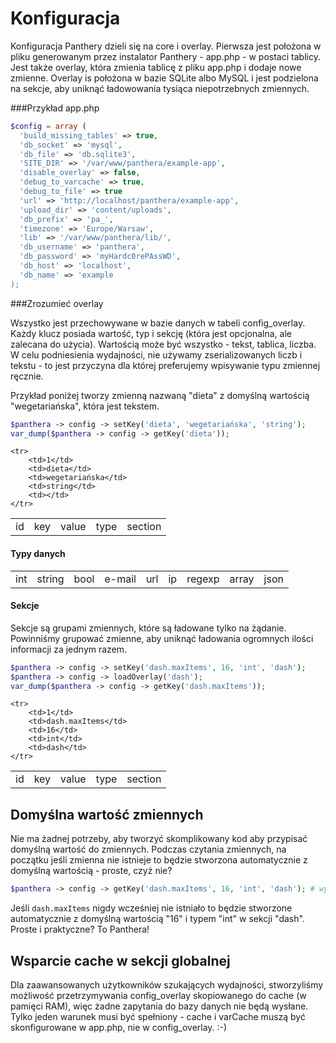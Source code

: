 Konfiguracja
=============

Konfiguracja Panthery dzieli się na core i overlay.
Pierwsza jest położona w pliku generowanym przez instalator Panthery - app.php - w postaci tablicy.
Jest także overlay, która zmienia tablicę z pliku app.php i dodaje nowe zmienne.
Overlay is położona w bazie SQLite albo MySQL i jest podzielona na sekcje, aby uniknąć ładowowania tysiąca niepotrzebnych zmiennych.

###Przykład app.php

```php
$config = array (
  'build_missing_tables' => true,
  'db_socket' => 'mysql',
  'db_file' => 'db.sqlite3',
  'SITE_DIR' => '/var/www/panthera/example-app',
  'disable_overlay' => false,
  'debug_to_varcache' => true,
  'debug_to_file' => true
  'url' => 'http://localhost/panthera/example-app',
  'upload_dir' => 'content/uploads',
  'db_prefix' => 'pa_',
  'timezone' => 'Europe/Warsaw',
  'lib' => '/var/www/panthera/lib/',
  'db_username' => 'panthera',
  'db_password' => 'myHardc0rePAssWD',
  'db_host' => 'localhost',
  'db_name' => 'example
);
```

###Zrozumieć overlay

Wszystko jest przechowywane w bazie danych w tabeli config_overlay. Każdy klucz posiada wartość, typ i sekcję (która jest opcjonalna, ale zalecana do użycia).
Wartością może być wszystko - tekst, tablica, liczba. W celu podniesienia wydajności, nie używamy zserializowanych liczb i tekstu - to jest przyczyna dla której preferujemy wpisywanie typu zmiennej ręcznie.

Przykład poniżej tworzy zmienną nazwaną "dieta" z domyślną wartością "wegetariańska", która jest tekstem.

```php
$panthera -> config -> setKey('dieta', 'wegetariańska', 'string');
var_dump($panthera -> config -> getKey('dieta'));
```

<table>
    <tr>
        <td>id</td>
        <td>key</td>
        <td>value</td>
        <td>type</td>
        <td>section</td>
    </tr>
    
    <tr>
        <td>1</td>
        <td>dieta</td>
        <td>wegetariańska</td>
        <td>string</td>
        <td></td>
    </tr>
</table>

#### Typy danych
<table>
    <tr>
        <td>int</td>
        <td>string</td>
        <td>bool</td>
        <td>e-mail</td>
        <td>url</td>
        <td>ip</td>
        <td>regexp</td>
        <td>array</td>
        <td>json</td>
    </tr>
</table>

#### Sekcje

Sekcje są grupami zmiennych, które są ładowane tylko na żądanie. Powinniśmy grupować zmienne, aby uniknąć ładowania ogromnych ilości informacji za jednym razem.

```php
$panthera -> config -> setKey('dash.maxItems', 16, 'int', 'dash');
$panthera -> config -> loadOverlay('dash');
var_dump($panthera -> config -> getKey('dash.maxItems'));
```

<table>
    <tr>
        <td>id</td>
        <td>key</td>
        <td>value</td>
        <td>type</td>
        <td>section</td>
    </tr>
    
    <tr>
        <td>1</td>
        <td>dash.maxItems</td>
        <td>16</td>
        <td>int</td>
        <td>dash</td>
    </tr>
</table>

## Domyślna wartość zmiennych

Nie ma żadnej potrzeby, aby tworzyć skomplikowany kod aby przypisać domyślną wartość do zmiennych.
Podczas czytania zmiennych, na początku jeśli zmienna nie istnieje to będzie stworzona automatycznie z domyślną wartością - proste, czyż nie?

```php
$panthera -> config -> getKey('dash.maxItems', 16, 'int', 'dash'); # wygląda jak setKey, no nie? To jest i get i set!
```

Jeśli `dash.maxItems` nigdy wcześniej nie istniało to będzie stworzone automatycznie z domyślną wartością "16" i typem "int" w sekcji "dash". Proste i praktyczne? To Panthera!

## Wsparcie cache w sekcji globalnej

Dla zaawansowanych użytkowników szukających wydajności, stworzyliśmy możliwość przetrzymywania config_overlay skopiowanego do cache (w pamięci RAM), więc żadne zapytania do bazy danych nie będą wysłane. Tylko jeden warunek musi być spełniony - cache i varCache muszą być skonfigurowane w app.php, nie w config_overlay. :-)
